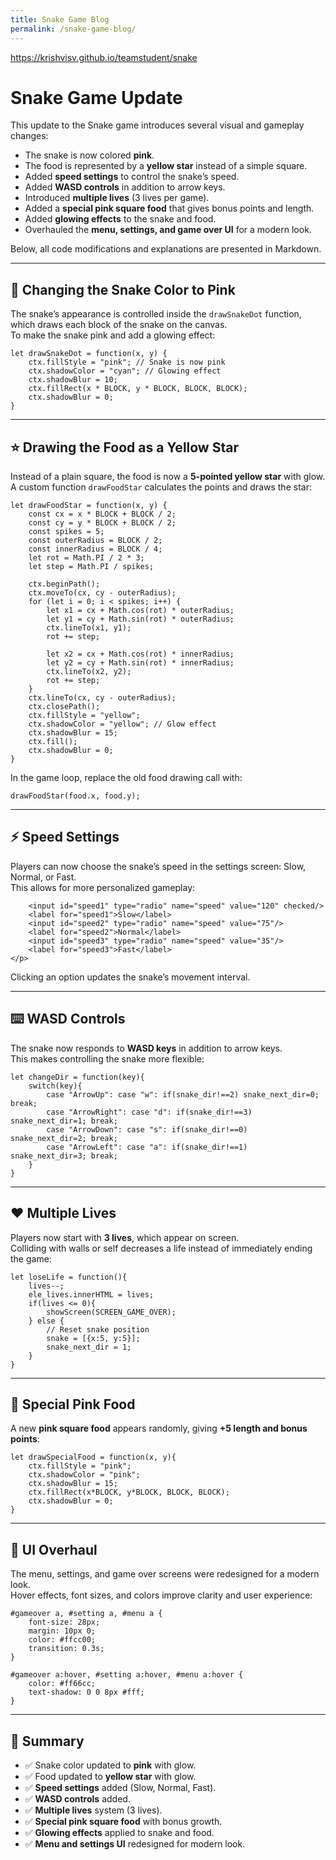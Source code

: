 ```yaml
---
title: Snake Game Blog
permalink: /snake-game-blog/
---
```


https://krishvisv.github.io/teamstudent/snake

# Snake Game Update

This update to the Snake game introduces several visual and gameplay changes:  

- The snake is now colored **pink**.  
- The food is represented by a **yellow star** instead of a simple square.  
- Added **speed settings** to control the snake’s speed.  
- Added **WASD controls** in addition to arrow keys.  
- Introduced **multiple lives** (3 lives per game).  
- Added a **special pink square food** that gives bonus points and length.  
- Added **glowing effects** to the snake and food.  
- Overhauled the **menu, settings, and game over UI** for a modern look.  

Below, all code modifications and explanations are presented in Markdown.

---

## 🎨 Changing the Snake Color to Pink

The snake’s appearance is controlled inside the `drawSnakeDot` function, which draws each block of the snake on the canvas.  
To make the snake pink and add a glowing effect:

```
let drawSnakeDot = function(x, y) {
    ctx.fillStyle = "pink"; // Snake is now pink
    ctx.shadowColor = "cyan"; // Glowing effect
    ctx.shadowBlur = 10;
    ctx.fillRect(x * BLOCK, y * BLOCK, BLOCK, BLOCK);
    ctx.shadowBlur = 0;
}
```

---

## ⭐ Drawing the Food as a Yellow Star

Instead of a plain square, the food is now a **5-pointed yellow star** with glow.  
A custom function `drawFoodStar` calculates the points and draws the star:

```
let drawFoodStar = function(x, y) {
    const cx = x * BLOCK + BLOCK / 2;
    const cy = y * BLOCK + BLOCK / 2;
    const spikes = 5;
    const outerRadius = BLOCK / 2;
    const innerRadius = BLOCK / 4;
    let rot = Math.PI / 2 * 3;
    let step = Math.PI / spikes;

    ctx.beginPath();
    ctx.moveTo(cx, cy - outerRadius);
    for (let i = 0; i < spikes; i++) {
        let x1 = cx + Math.cos(rot) * outerRadius;
        let y1 = cy + Math.sin(rot) * outerRadius;
        ctx.lineTo(x1, y1);
        rot += step;

        let x2 = cx + Math.cos(rot) * innerRadius;
        let y2 = cy + Math.sin(rot) * innerRadius;
        ctx.lineTo(x2, y2);
        rot += step;
    }
    ctx.lineTo(cx, cy - outerRadius);
    ctx.closePath();
    ctx.fillStyle = "yellow";
    ctx.shadowColor = "yellow"; // Glow effect
    ctx.shadowBlur = 15;
    ctx.fill();
    ctx.shadowBlur = 0;
}
```
In the game loop, replace the old food drawing call with:

```
drawFoodStar(food.x, food.y);
```
---

## ⚡ Speed Settings

Players can now choose the snake’s speed in the settings screen: Slow, Normal, or Fast.  
This allows for more personalized gameplay:

```<p>Speed:
    <input id="speed1" type="radio" name="speed" value="120" checked/>
    <label for="speed1">Slow</label>
    <input id="speed2" type="radio" name="speed" value="75"/>
    <label for="speed2">Normal</label>
    <input id="speed3" type="radio" name="speed" value="35"/>
    <label for="speed3">Fast</label>
</p>
```

Clicking an option updates the snake’s movement interval.

---

## ⌨️ WASD Controls

The snake now responds to **WASD keys** in addition to arrow keys.  
This makes controlling the snake more flexible:

```
let changeDir = function(key){
    switch(key){
        case "ArrowUp": case "w": if(snake_dir!==2) snake_next_dir=0; break;
        case "ArrowRight": case "d": if(snake_dir!==3) snake_next_dir=1; break;
        case "ArrowDown": case "s": if(snake_dir!==0) snake_next_dir=2; break;
        case "ArrowLeft": case "a": if(snake_dir!==1) snake_next_dir=3; break;
    }
}
```

---

## ❤️ Multiple Lives

Players now start with **3 lives**, which appear on screen.  
Colliding with walls or self decreases a life instead of immediately ending the game:

```
let loseLife = function(){
    lives--;
    ele_lives.innerHTML = lives;
    if(lives <= 0){
        showScreen(SCREEN_GAME_OVER);
    } else {
        // Reset snake position
        snake = [{x:5, y:5}];
        snake_next_dir = 1;
    }
}
```

---

## 🍒 Special Pink Food

A new **pink square food** appears randomly, giving **+5 length and bonus points**:

```
let drawSpecialFood = function(x, y){
    ctx.fillStyle = "pink";
    ctx.shadowColor = "pink";
    ctx.shadowBlur = 15;
    ctx.fillRect(x*BLOCK, y*BLOCK, BLOCK, BLOCK);
    ctx.shadowBlur = 0;
}
```

---

## 🎨 UI Overhaul

The menu, settings, and game over screens were redesigned for a modern look.  
Hover effects, font sizes, and colors improve clarity and user experience:

```
#gameover a, #setting a, #menu a {
    font-size: 28px;
    margin: 10px 0;
    color: #ffcc00;
    transition: 0.3s;
}

#gameover a:hover, #setting a:hover, #menu a:hover {
    color: #ff66cc;
    text-shadow: 0 0 8px #fff;
}
```

---

## 📌 Summary

- ✅ Snake color updated to **pink** with glow.  
- ✅ Food updated to **yellow star** with glow.  
- ✅ **Speed settings** added (Slow, Normal, Fast).  
- ✅ **WASD controls** added.  
- ✅ **Multiple lives** system (3 lives).  
- ✅ **Special pink square food** with bonus growth.  
- ✅ **Glowing effects** applied to snake and food.  
- ✅ **Menu and settings UI** redesigned for modern look.